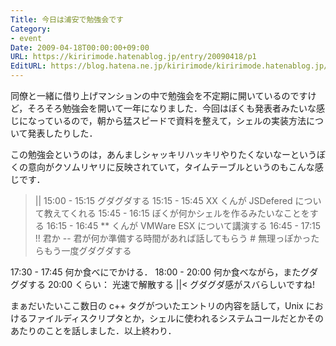 ```yaml
---
Title: 今日は浦安で勉強会です
Category:
- event
Date: 2009-04-18T00:00:00+09:00
URL: https://kiririmode.hatenablog.jp/entry/20090418/p1
EditURL: https://blog.hatena.ne.jp/kiririmode/kiririmode.hatenablog.jp/atom/entry/8454420450078213215
---
```



同僚と一緒に借り上げマンションの中で勉強会を不定期に開いているのですけど，そろそろ勉強会を開いて一年になりました．今回はぼくも発表者みたいな感じになっているので，朝から猛スピードで資料を整えて，シェルの実装方法について発表したりした．

この勉強会というのは，あんましシャッキリハッキリやりたくないなーというぼくの意向がクソムリヤリに反映されていて，タイムテーブルというのもこんな感じです．

>||
15:00 - 15:15 グダグダする
15:15 - 15:45 XX くんが JSDefered について教えてくれる
15:45 - 16:15 ぼくが何かシェルを作るみたいなことをする
16:15 - 16:45 ** くんが VMWare ESX について講演する
16:45 - 17:15 !! 君か -- 君が何か準備する時間があれば話してもらう
             # 無理っぽかったらもう一度グダグダする

17:30 - 17:45 何か食べにでかける．
18:00 - 20:00 何か食べながら，またグダグダする
20:00 くらい： 光速で解散する
||<
グダグダ感がスバらしいですね!

まぁだいたいここ数日の c++ タグがついたエントリの内容を話して，Unix におけるファイルディスクリプタとか，シェルに使われるシステムコールだとかそのあたりのことを話しました．以上終わり．
